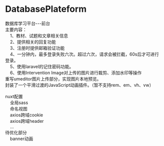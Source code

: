 # DatabasePlateform
数据库学习平台---前台<br/>
主要内容：<br/>
&nbsp;&nbsp;&nbsp;&nbsp;1、教材、试题和文章相关信息<br/>
&nbsp;&nbsp;&nbsp;&nbsp;2、提供相关的回复功能<br/>
&nbsp;&nbsp;&nbsp;&nbsp;3、注册时提供邮箱验证功能<br/>
&nbsp;&nbsp;&nbsp;&nbsp;4、一分钟内，最多登录失败六次。超过六次，请求会被拦截，60s后才可进行登录。<br/>
&nbsp;&nbsp;&nbsp;&nbsp;5、使用laravel的记住密码功能。<br/>
&nbsp;&nbsp;&nbsp;&nbsp;6、使用Intervention Image对上传的图片进行裁剪、添加水印等操作
<br/>
重写umeditor图片上传部分，实现图片本地预览。<br/>
封装了一个平滑过渡的JavaScript动画插件。（暂不支持rem、em、vh、vw）<br/>
<br/>
nuxt配置<br>
&nbsp;&nbsp;&nbsp;&nbsp;全局sass<br/>
&nbsp;&nbsp;&nbsp;&nbsp;命名视图<br/>
&nbsp;&nbsp;&nbsp;&nbsp;axios跨域cookie<br/>
&nbsp;&nbsp;&nbsp;&nbsp;axios跨域header<br/>
&nbsp;&nbsp;&nbsp;&nbsp;...
<br/>
待优化部分<br/>
&nbsp;&nbsp;&nbsp;&nbsp;banner动画
